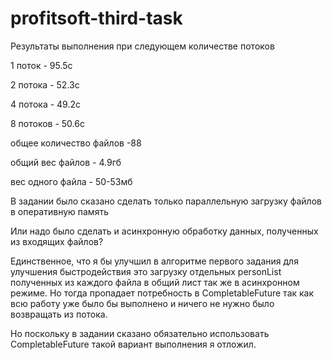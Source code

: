 # profitsoft-third-task
Результаты выполнения при следующем количестве потоков

1 поток - 95.5с

2 потока - 52.3с

4 потока - 49.2c

8 потоков - 50.6c

общее количество файлов -88

общий вес файлов - 4.9гб

вес одного файла - 50-53мб





В задании было сказано сделать только параллельную загрузку файлов в оперативную память

Или надо было сделать и асинхронную обработку данных, полученных из входящих файлов?

Единственное, что я бы улучшил в алгоритме первого задания для улучшения быстродействия это загрузку отдельных personList полученных из каждого файла в общий лист так же в асинхронном режиме. Но тогда пропадает потребность в CompletableFuture так как всю работу уже было бы выполнено и ничего не нужно было возвращать из потока.

Но поскольку в задании сказано обязательно использовать CompletableFuture такой вариант выполнения я отложил.

